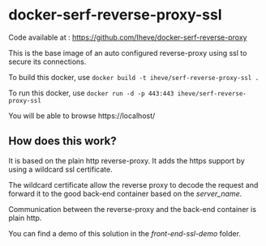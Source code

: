 # docker-serf-reverse-proxy-ssl

Code available at : https://github.com/Iheve/docker-serf-reverse-proxy

This is the base image of an auto configured reverse-proxy using ssl to secure
its connections.

To build this docker, use
`docker build -t iheve/serf-reverse-proxy-ssl .`

To run this docker, use
`docker run -d -p 443:443 iheve/serf-reverse-proxy-ssl`

You will be able to browse https://localhost/

## How does this work?

It is based on the plain http reverse-proxy. It adds the https support by using
a wildcard ssl certificate.

The wildcard certificate allow the reverse proxy to decode the request and
forward it to the good back-end container based on the *server_name*.

Communication between the reverse-proxy and the back-end container is plain
http.

You can find a demo of this solution in the *front-end-ssl-demo* folder.
